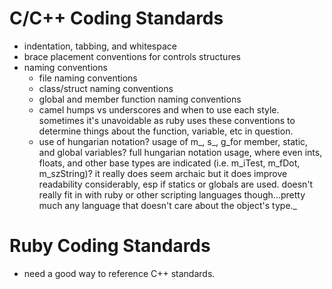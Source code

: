 # C/C++ Coding Standards #

  * indentation, tabbing, and whitespace
  * brace placement conventions for controls structures
  * naming conventions
    * file naming conventions
    * class/struct naming conventions
    * global and member function naming conventions
    * camel humps vs underscores and when to use each style. sometimes it's unavoidable as ruby uses these conventions to determine things about the function, variable, etc in question.
    * use of hungarian notation? usage of m_, s_, g_for member, static, and global variables? full hungarian notation usage, where even ints, floats, and other base types are indicated (i.e. m\_iTest, m\_fDot, m\_szString)? it really does seem archaic but it does improve readability considerably, esp if statics or globals are used. doesn't really fit in with ruby or other scripting languages though...pretty much any language that doesn't care about the object's type._

# Ruby Coding Standards #

  * need a good way to reference C++ standards.